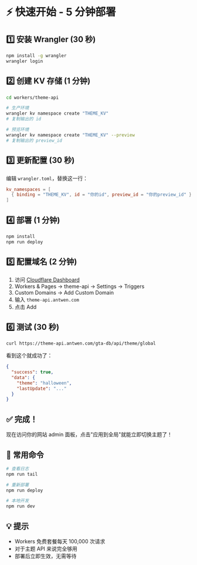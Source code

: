 # ⚡ 快速开始 - 5 分钟部署

## 1️⃣ 安装 Wrangler (30 秒)

```bash
npm install -g wrangler
wrangler login
```

## 2️⃣ 创建 KV 存储 (1 分钟)

```bash
cd workers/theme-api

# 生产环境
wrangler kv namespace create "THEME_KV"
# 复制输出的 id

# 预览环境
wrangler kv namespace create "THEME_KV" --preview
# 复制输出的 preview_id
```

## 3️⃣ 更新配置 (30 秒)

编辑 `wrangler.toml`，替换这一行：

```toml
kv_namespaces = [
  { binding = "THEME_KV", id = "你的id", preview_id = "你的preview_id" }
]
```

## 4️⃣ 部署 (1 分钟)

```bash
npm install
npm run deploy
```

## 5️⃣ 配置域名 (2 分钟)

1. 访问 [Cloudflare Dashboard](https://dash.cloudflare.com)
2. Workers & Pages → theme-api → Settings → Triggers
3. Custom Domains → Add Custom Domain
4. 输入 `theme-api.antwen.com`
5. 点击 Add

## 6️⃣ 测试 (30 秒)

```bash
curl https://theme-api.antwen.com/gta-db/api/theme/global
```

看到这个就成功了：
```json
{
  "success": true,
  "data": {
    "theme": "halloween",
    "lastUpdate": "..."
  }
}
```

## ✅ 完成！

现在访问你的网站 admin 面板，点击"应用到全局"就能立即切换主题了！

## 🔧 常用命令

```bash
# 查看日志
npm run tail

# 重新部署
npm run deploy

# 本地开发
npm run dev
```

## 💡 提示

- Workers 免费套餐每天 100,000 次请求
- 对于主题 API 来说完全够用
- 部署后立即生效，无需等待
